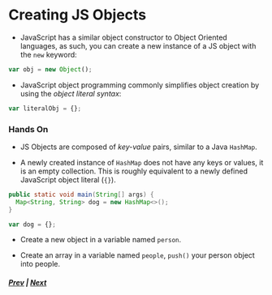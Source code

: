 # Creating JS Objects
* JavaScript has a similar object constructor to Object Oriented languages, as such, you can create a new instance of a JS object with the `new` keyword:

```javascript
var obj = new Object();
```

* JavaScript object programming commonly simplifies object creation by using the *object literal syntax*:

```javascript
var literalObj = {};
```

### Hands On
* JS Objects are composed of *key-value* pairs, similar to a Java `HashMap`.

* A newly created instance of `HashMap` does not have any keys or values, it is an empty collection. This is roughly equivalent to a newly defined JavaScript object literal (`{}`).

```java
public static void main(String[] args) {
  Map<String, String> dog = new HashMap<>();
}
```

```js
var dog = {};
```

* Create a new object in a variable named `person`.  

* Create an array in a variable named `people`, `push()` your person object into people.


##### [Prev](../ch1/README.md) | [Next](../ch3/README.md)
